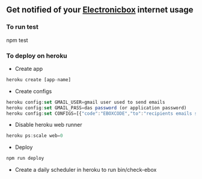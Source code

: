 ## Get notified of your [Electronicbox] internet usage

[Electronicbox]:http://www.electronicbox.net/

### To run test
npm test

### To deploy on heroku
- Create app
```javascript
heroku create [app-name]
```
- Create configs
```javascript
heroku config:set GMAIL_USER=gmail user used to send emails
heroku config:set GMAIL_PASS=das password (or application password)
heroku config:set CONFIGS=[{"code":"EBOXCODE","to":"recipients emails separated by comas"}, ...]
```
- Disable heroku web runner
```javascript
heroku ps:scale web=0
```
- Deploy
```javascript
npm run deploy
```
- Create a daily scheduler in heroku to run bin/check-ebox

